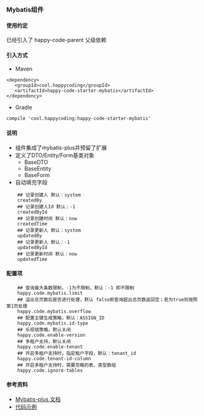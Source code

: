 ### Mybatis组件
#### 使用约定

已经引入了 happy-code-parent 父级依赖

#### 引入方式

- Maven

```
<dependency>
   <groupId>cool.happycoding</groupId>
   <artifactId>happy-code-starter-mybatis</artifactId>
</dependency>
```    

- Gradle

```
compile 'cool.happycoding:happy-code-starter-mybatis'
```

#### 说明
- 组件集成了mybatis-plus并预留了扩展
- 定义了DTO/Entity/Form基类对象
    - BaseDTO
    - BaseEntity
    - BaseForm
- 自动填充字段
```
    ## 记录创建人 默认：system
    createdBy
    ## 记录创建人Id 默认：-1
    createdById
    ## 记录创建时间 默认：now
    createdTime
    ## 记录更新人 默认：system
    updatedBy    
    ## 记录更新人 默认：-1
    updatedById
    ## 记录更新时间 默认：now
    updatedTime   
```
 
 
#### 配置项
```
    ## 查询最大条数限制，-1为不限制，默认：-1 即不限制
    happy.code.mybatis.limit
    ## 溢出总页数后是否进行处理，默认 false即查询超出总页数返回空；若为true则按照第1页处理
    happy.code.mybatis.overflow
    ## 配置主键生成策略，默认：ASSIGN_ID
    happy.code.mybatis.id-type
    ## 乐观锁策略，默认关闭
    happy.code.enable-version
    ## 多租户支持，默认关闭
    happy.code.enable-tenant
    ## 开启多租户支持时，指定租户字段，默认：tenant_id
    happy.code.tenant-id-column
    ## 开启多租户支持时，需要忽略的表，类型数组
    happy.code.ignore-tables
```   
    
#### 参考资料
- [Mybatis-plus 文档](https://baomidou.com/)  
- [代码示例](https://github.com/happy-coding-cool/happy-code-samples/tree/main/happy-code-starter-mybatis-sample)
    